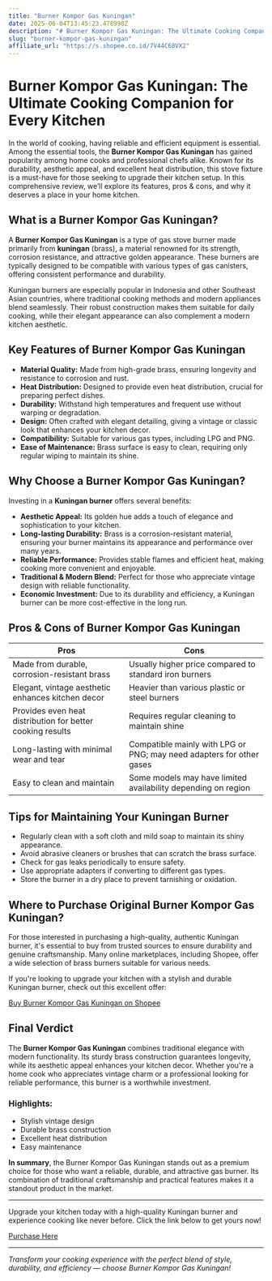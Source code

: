```yaml
---
title: "Burner Kompor Gas Kuningan"
date: 2025-06-04T13:45:23.478998Z
description: "# Burner Kompor Gas Kuningan: The Ultimate Cooking Companion for Every Kitchen..."
slug: "burner-kompor-gas-kuningan"
affiliate_url: "https://s.shopee.co.id/7V44C68VX2"
---
```

# Burner Kompor Gas Kuningan: The Ultimate Cooking Companion for Every Kitchen

In the world of cooking, having reliable and efficient equipment is essential. Among the essential tools, the **Burner Kompor Gas Kuningan** has gained popularity among home cooks and professional chefs alike. Known for its durability, aesthetic appeal, and excellent heat distribution, this stove fixture is a must-have for those seeking to upgrade their kitchen setup. In this comprehensive review, we’ll explore its features, pros & cons, and why it deserves a place in your home kitchen.

## What is a Burner Kompor Gas Kuningan?

A **Burner Kompor Gas Kuningan** is a type of gas stove burner made primarily from **kuningan** (brass), a material renowned for its strength, corrosion resistance, and attractive golden appearance. These burners are typically designed to be compatible with various types of gas canisters, offering consistent performance and durability.

Kuningan burners are especially popular in Indonesia and other Southeast Asian countries, where traditional cooking methods and modern appliances blend seamlessly. Their robust construction makes them suitable for daily cooking, while their elegant appearance can also complement a modern kitchen aesthetic.

## Key Features of Burner Kompor Gas Kuningan

- **Material Quality:** Made from high-grade brass, ensuring longevity and resistance to corrosion and rust.
- **Heat Distribution:** Designed to provide even heat distribution, crucial for preparing perfect dishes.
- **Durability:** Withstand high temperatures and frequent use without warping or degradation.
- **Design:** Often crafted with elegant detailing, giving a vintage or classic look that enhances your kitchen decor.
- **Compatibility:** Suitable for various gas types, including LPG and PNG.
- **Ease of Maintenance:** Brass surface is easy to clean, requiring only regular wiping to maintain its shine.

## Why Choose a Burner Kompor Gas Kuningan?

Investing in a **Kuningan burner** offers several benefits:

- **Aesthetic Appeal:** Its golden hue adds a touch of elegance and sophistication to your kitchen.
- **Long-lasting Durability:** Brass is a corrosion-resistant material, ensuring your burner maintains its appearance and performance over many years.
- **Reliable Performance:** Provides stable flames and efficient heat, making cooking more convenient and enjoyable.
- **Traditional & Modern Blend:** Perfect for those who appreciate vintage design with reliable functionality.
- **Economic Investment:** Due to its durability and efficiency, a Kuningan burner can be more cost-effective in the long run.

## Pros & Cons of Burner Kompor Gas Kuningan

| **Pros** | **Cons** |
| --- | --- |
| Made from durable, corrosion-resistant brass | Usually higher price compared to standard iron burners |
| Elegant, vintage aesthetic enhances kitchen decor | Heavier than various plastic or steel burners |
| Provides even heat distribution for better cooking results | Requires regular cleaning to maintain shine |
| Long-lasting with minimal wear and tear | Compatible mainly with LPG or PNG; may need adapters for other gases |
| Easy to clean and maintain | Some models may have limited availability depending on region |

## Tips for Maintaining Your Kuningan Burner

- Regularly clean with a soft cloth and mild soap to maintain its shiny appearance.
- Avoid abrasive cleaners or brushes that can scratch the brass surface.
- Check for gas leaks periodically to ensure safety.
- Use appropriate adapters if converting to different gas types.
- Store the burner in a dry place to prevent tarnishing or oxidation.

## Where to Purchase Original Burner Kompor Gas Kuningan?

For those interested in purchasing a high-quality, authentic Kuningan burner, it's essential to buy from trusted sources to ensure durability and genuine craftsmanship. Many online marketplaces, including Shopee, offer a wide selection of brass burners suitable for various needs.

If you're looking to upgrade your kitchen with a stylish and durable Kuningan burner, check out this excellent offer:

[Buy Burner Kompor Gas Kuningan on Shopee](https://s.shopee.co.id/7V44C68VX2)

## Final Verdict

The **Burner Kompor Gas Kuningan** combines traditional elegance with modern functionality. Its sturdy brass construction guarantees longevity, while its aesthetic appeal enhances your kitchen decor. Whether you're a home cook who appreciates vintage charm or a professional looking for reliable performance, this burner is a worthwhile investment.

### Highlights:
- Stylish vintage design
- Durable brass construction
- Excellent heat distribution
- Easy maintenance

**In summary**, the Burner Kompor Gas Kuningan stands out as a premium choice for those who want a reliable, durable, and attractive gas burner. Its combination of traditional craftsmanship and practical features makes it a standout product in the market.

---

Upgrade your kitchen today with a high-quality Kuningan burner and experience cooking like never before. Click the link below to get yours now!

[Purchase Here](https://s.shopee.co.id/7V44C68VX2)

---

*Transform your cooking experience with the perfect blend of style, durability, and efficiency — choose Burner Kompor Gas Kuningan!*